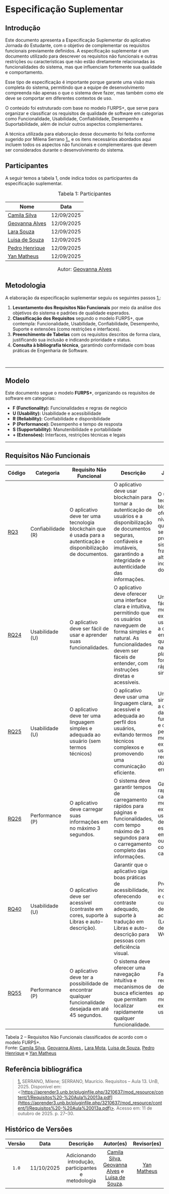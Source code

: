# Especificação Suplementar 

## Introdução

Este documento apresenta a Especificação Suplementar do aplicativo Jornada do Estudante, com o objetivo de complementar os requisitos funcionais previamente definidos. A especificação suplementar é um documento utilizado para descrever os requisitos não funcionais e outras restrições ou características que não estão diretamente relacionadas às funcionalidades do sistema, mas que influenciam fortemente sua qualidade e comportamento.

Esse tipo de especificação é importante porque garante uma visão mais completa do sistema, permitindo que a equipe de desenvolvimento compreenda não apenas o que o sistema deve fazer, mas também como ele deve se comportar em diferentes contextos de uso.

O conteúdo foi estruturado com base no modelo FURPS+, que serve para organizar e classificar os requisitos de qualidade de software em categorias como Funcionalidade, Usabilidade, Confiabilidade, Desempenho e Suportabilidade, além de incluir outros aspectos complementares.

A técnica utilizada para elaboração desse documento foi feita conforme sugerido por Milena Serrano <a id="RP1" href="https://aprender3.unb.br/pluginfile.php/3210637/mod_resource/content/1/Requisitos%20-%20Aula%20013a.pdf">1.</a>, e os itens necessários abordados aqui incluem todos os aspectos não funcionais e complementares que devem ser considerados durante o desenvolvimento do sistema.

## Participantes

A seguir temos a tabela 1, onde indica todos os participantes da especificação suplementar.

<font size="3"><p style="text-align: center">Tabela 1: Participantes</p></font>

<div align="center">
  <table>
    <thead>
      <tr>
        <th>Nome</th>
        <th>Data</th>
      </tr>
    </thead>
    <tbody>
      <tr>
        <td><a href="https://github.com/CamilaSilvaC">Camila Silva</a></td>
        <td>12/09/2025</td>
         </tr>
      <tr>
        <td><a href="https://github.com/GeovannaUmbeliino">Geovanna Alves</a></td>
        <td>12/09/2025</td>
      </tr>
      <tr>
        <td><a href="https://github.com/mel14-hub">Lara Souza</a></td>
        <td>12/09/2025</td>
      </tr>
      <tr>
        <td><a href="https://github.com/luisa12ll">Luisa de Souza</a></td>
        <td>12/09/2025</td>
      </tr>
      <tr>
        <td><a href="https://github.com/pedrohpsantos">Pedro Henrique</a></td>
        <td>12/09/2025</td>
      </tr>
      <tr>
        <td><a href="https://github.com/Yanmatheus0812">Yan Matheus</a></td>
        <td>12/09/2025</td>
      </tr>
    </tbody>
  </table>
</div>

<font size="3"><p style="text-align: center">Autor: <a href="https://github.com/GeovannaUmbeliino">Geovanna Alves</a></font>

## Metodologia

A elaboração da especificação suplementar seguiu os seguintes passos <a id="RP1" href="#TEC1">1.</a>:

1. **Levantamento dos Requisitos Não Funcionais** por meio da análise dos objetivos do sistema e padrões de qualidade esperados.
2. **Classificação dos Requisitos** segundo o modelo FURPS+, que contempla: Funcionalidade, Usabilidade, Confiabilidade, Desempenho, Suporte e extensões (como restrições e interfaces).
3. **Preenchimento de Tabelas** com os requisitos descritos de forma clara, justificando sua inclusão e indicando prioridade e status.
4. **Consulta à bibliografia técnica**, garantindo conformidade com boas práticas de Engenharia de Software.

<br>


---

## Modelo

Este documento segue o modelo **FURPS+**, organizando os requisitos de software em categorias:

- **F (Functionality):** Funcionalidades e regras de negócio
- **U (Usability):** Usabilidade e acessibilidade
- **R (Reliability):** Confiabilidade e disponibilidade
- **P (Performance):** Desempenho e tempo de resposta
- **S (Supportability):** Manutenibilidade e portabilidade
- **+ (Extensões):** Interfaces, restrições técnicas e legais

---


## Requisitos Não Funcionais
| Código | Categoria | Requisito Não Funcional | Descrição | Justificativa | Prioridade | Implementado | Autor |
|--------|------------|-------------------------|------------|----------------|-------------|---------|--------|
|[RQ3](https://requisitos-de-software.github.io/2025.2-Grupo05/Elicita%C3%A7%C3%A3o/Requisitos-Elicitados/) | Confiabilidade (R)| O aplicativo deve ter uma tecnologia blockchain que é usada para a autenticação e disponibilização de documentos. | O aplicativo deve usar blockchain para tornar a autenticação de usuários e a disponibilização de documentos seguras, confiáveis e imutáveis, garantindo a integridade e autenticidade das informações. | O uso da tecnologia blockchain oferece um alto nível de qualidade e segurança, protegendo o sistema contra fraudes e alterações indevidas nos documentos. | Alta | Sim | [Geovanna Alves](https://github.com/GeovannaUmbelino)   |
|[RQ24](https://requisitos-de-software.github.io/2025.2-Grupo05/Elicita%C3%A7%C3%A3o/Requisitos-Elicitados/) | Usabilidade (U) | O aplicativo deve ser fácil de usar e aprender suas funcionalidades. | O aplicativo deve oferecer uma interface clara e intuitiva, permitindo que os usuários naveguem de forma simples e natural. As funcionalidades devem ser fáceis de entender, com instruções diretas e acessíveis. | Um aplicativo fácil de usar melhora a experiência dos usuários, reduz a ocorrência de erros e permite que eles naveguem pela plataforma de forma mais rápida e simples.  | Alta | Sim | [Pedro Henrique](https://github.com/pedrohpsantos) |
|[RQ25](https://requisitos-de-software.github.io/2025.2-Grupo05/Elicita%C3%A7%C3%A3o/Requisitos-Elicitados/)| Usabilidade (U) | O aplicativo deve ter uma linguagem simples e adequada ao usuário (sem termos técnicos) | O aplicativo deve usar uma linguagem clara, acessível e adequada ao perfil dos usuários, evitando termos técnicos complexos e promovendo uma comunicação eficiente. | Uma linguagem simples facilita a compreensão das funcionalidades e conteúdos pelo usuário, melhorando a experiência de uso e reduzindo dúvidas e erros. | Alta |  Sim | [Lara Souza](https://github.com/mel14-hub) |
|[RQ26](https://requisitos-de-software.github.io/2025.2-Grupo05/Elicita%C3%A7%C3%A3o/Requisitos-Elicitados/)| Performance (P) | O aplicativo deve carregar suas informações em no máximo 3 segundos. | O sistema deve garantir tempos de carregamento rápidos para páginas e funcionalidades, com tempo máximo de 3 segundos para o carregamento completo das informações. | Garantir rapidez no carregamento melhora a experiência do usuário e evita desistência, especialmente em redes lentas ou dispositivos com menor capacidade. | Alta | Não | [Luisa de Souza](https://github.com/Luisa12ll)|
|[RQ40](https://requisitos-de-software.github.io/2025.2-Grupo05/Elicita%C3%A7%C3%A3o/Requisitos-Elicitados/) | Usabilidade (U) | O aplicativo deve ser acessível (contraste em cores, suporte à Libras e auto-descrição). | Garantir que o aplicativo siga boas práticas de acessibilidade, oferecendo contraste adequado, suporte à tradução em Libras e auto-descrição para pessoas com deficiência visual. | Promover a inclusão digital e o cumprimento de normas de acessibilidade (Lei Brasileira de Inclusão e WCAG 2.1). | Alta | Sim | [Camila Silva](https://github.com/CamilaSilvaC)|
|[RQ55](https://requisitos-de-software.github.io/2025.2-Grupo05/Elicita%C3%A7%C3%A3o/Requisitos-Elicitados/)| Performance (P) | O aplicativo deve ter a possibilidade de encontrar qualquer funcionalidade desejada em até 45 segundos. | O sistema deve oferecer uma navegação intuitiva e mecanismos de busca eficientes que permitam localizar rapidamente qualquer funcionalidade. | Facilitar o uso e reduzir o tempo de aprendizado, melhorando a experiência do usuário. | Média | Não | [Yan Matheus](https://github.com/Yanmatheus0812) |

Tabela 2 – Requisitos Não Funcionais classificados de acordo com o modelo FURPS+. <br>
Fonte: <a  href="https://github.com/CamilaSilvaC"> Camila Silva</a>, <a  href="https://github.com/GeovannaUmbelino"> Geovanna Alves </a>, <a href="https://github.com/mel14-hub">Lara Mota</a>,
<a href="https://github.com/luisa12ll">Luisa de Souza</a>, <a href="https://github.com/pedrohpsantos">Pedro Henrique</a> e <a href="https://github.com/Yanmatheus0812">Yan Matheus</a>



## Referência bibliográfica

> <a id="RP1" href="#tec1">1.</a> SERRANO, Milene; SERRANO, Maurício. Requisitos – Aula 13. UnB, 2025. Disponível em: <[https://aprender3.unb.br/pluginfile.php/3210637/mod_resource/content/1/Requisitos%20-%20Aula%20013a.pdf](https://aprender3.unb.br/pluginfile.php/3210637/mod_resource/content/1/Requisitos%20-%20Aula%20013a.pdf)>. Acesso em: 11 de outubro de 2025. p. 27–30.



## Histórico de Versões

| Versão | Data | Descrição | Autor(es) | Revisor(es) |
| :-: | :-: | :-: | :-: | :-: |
| `1.0` | 11/10/2025 | Adicionando introdução, participantes e metodologia |[Camila Silva](https://github), [Geovanna Alves](https://github.com/GeovannaUmbelino) e [Luisa de Souza](https://github.com/Luisa12ll). | [Yan Matheus](https://github.com/Yanmatheus0812) |
